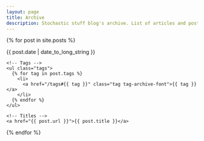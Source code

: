 ```yaml
---
layout: page
title: Archive
description: Stochastic stuff blog's archive. List of articles and posts.
---
```


{% for post in site.posts %}
  <div>
    <!-- Date -->
    <span class="archive-date">
      {{ post.date | date_to_long_string }}
    </span>

    <!-- Tags -->
    <ul class="tags">
      {% for tag in post.tags %}
        <li>
          <a href="/tags#{{ tag }}" class="tag tag-archive-font">{{ tag }}</a>
        </li>
      {% endfor %}
    </ul>

    <!-- Titles -->
    <a href="{{ post.url }}">{{ post.title }}</a>
  </div>
  <!-- <div style="clear: both;"></div> -->
{% endfor %}

